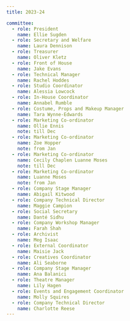 ```yaml
---
title: 2023-24

committee:
  - role: President
    name: Ellie Sugden
  - role: Secretary and Welfare
    name: Laura Dennison
  - role: Treasurer
    name: Oliver Kletz
  - role: Front of House
    name: Jake Evans
  - role: Technical Manager
    name: Rachel Hoddes
  - role: Studio Coordinator
    name: Alessia Lowcock
  - role: In-House Coordinator
    name: Annabel Rumble
  - role: Costume, Props and Makeup Manager
    name: Tara Wynne-Edwards
  - role: Marketing Co-ordinator
    name: Ollie Ennis
    note: till Dec
  - role: Marketing Co-ordinator
    name: Zoe Hopper
    note: from Jan
  - role: Marketing Co-ordinator
    name: Cecily Chaplen Luanne Moses
    note: till Dec
  - role: Marketing Co-ordinator
    name: Luanne Moses
    note: from Jan
  - role: Company Stage Manager
    name: Abigail Kitwood
  - role: Company Technical Director
    name: Maggie Campion
  - role: Social Secretary
    name: Danté Sidhu
  - role: Company Workshop Manager
    name: Farah Shah
  - role: Archivist
    name: Meg Isaac
  - role: External Coordinator
    name: Maisie Jack
  - role: Creatives Coordinator
    name: Ali Seaborne
  - role: Company Stage Manager
    name: Ana Balanici
  - role: Theatre Manager
    name: Lily Hagen
  - role: Events and Engagement Coordinator
    name: Molly Squires
  - role: Company Technical Director
    name: Charlotte Reese
---
```

